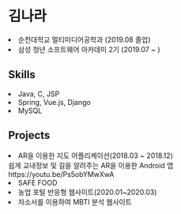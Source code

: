 
<h1> 김나라 </h1>
<li> 순천대학교 멀티미디어공학과 (2019.08 졸업)</li>
<li> 삼성 청년 소프트웨어 아카데미 2기 (2019.07 ~ ) </li>
<h2> Skills </h2>
<li>Java, C, JSP</li>
<li>Spring, Vue.js, Django</li>
<li>MySQL</li>
<h2> Projects </h2>
<li>AR을 이용한 지도 어플리케이션(2018.03 ~ 2018.12)</li>
쉽게 교내정보 및 길을 알려주는 AR을 이용한 Android 앱
https://youtu.be/Ps5obYMwXwA
<li>SAFE FOOD</li>
<li>농업 포털 반응형 웹사이트(2020.01~2020.03)</li>
<li>자소서를 이용하여 MBTI 분석 웹사이트</li>
